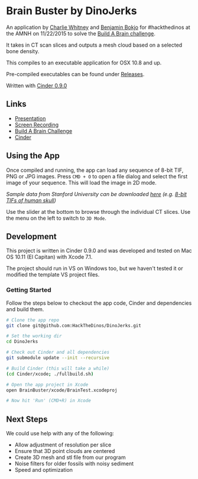 # Brain Buster by DinoJerks

An application by [Charlie Whitney](http://sharkbox.com) and [Benjamin Bokjo](http://benjaminbojko.com) for #hackthedinos at the AMNH on 11/22/2015 to solve the [Build A Brain challenge](https://github.com/amnh/HacktheDinos/wiki/Build-A-Brain).

It takes in CT scan slices and outputs a mesh cloud based on a selected bone density.

This compiles to an executable application for OSX 10.8 and up.

Pre-compiled executables can be found under [Releases](https://github.com/HackTheDinos/DinoJerks/releases).

Written with [Cinder 0.9.0](https://libcinder.org/)

## Links

* [Presentation](https://docs.google.com/presentation/d/1G-WagRxOPHW9aEhLG6annv1y-Zyt1DyZmsQQMLqao1w/edit?usp=sharing)
* [Screen Recording](https://www.youtube.com/watch?v=hDsgIgJ7ETI)
* [Build A Brain Challenge](https://github.com/amnh/HacktheDinos/wiki/Build-A-Brain)
* [Cinder](https://libcinder.org/)

## Using the App

Once compiled and running, the app can load any sequence of 8-bit TIF, PNG or JPG images. Press `CMD + O` to open a file dialog and select the first image of your sequence. This will load the image in 2D mode.

*Sample data from Stanford University can be downloaded [here](https://graphics.stanford.edu/data/voldata/) (e.g. [8-bit TIFs of human skull](https://graphics.stanford.edu/data/voldata/cthead-8bit.tar.gz))*

Use the slider at the bottom to browse through the individual CT slices. Use the menu on the left to switch to `3D Mode`.

## Development

This project is written in Cinder 0.9.0 and was developed and tested on Mac OS 10.11 (El Capitan) with Xcode 7.1.

The project should run in VS on Windows too, but we haven't tested it or modified the template VS project files.

### Getting Started

Follow the steps below to checkout the app code, Cinder and dependencies and build them.

```bash
# Clone the app repo
git clone git@github.com:HackTheDinos/DinoJerks.git

# Set the working dir
cd DinoJerks

# Check out Cinder and all dependencies
git submodule update --init --recursive

# Build Cinder (this will take a while)
(cd Cinder/xcode; ./fullbuild.sh)

# Open the app project in Xcode
open BrainBuster/xcode/BrainTest.xcodeproj

# Now hit 'Run' (CMD+R) in Xcode
```

## Next Steps

We could use help with any of the following:

* Allow adjustment of resolution per slice
* Ensure that 3D point clouds are centered
* Create 3D mesh and stl file from our program
* Noise filters for older fossils with noisy sediment
* Speed and optimization
